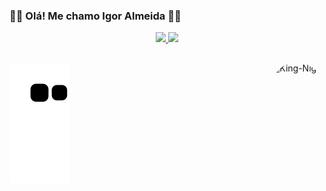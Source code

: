 ### 👾👾 Olá! Me chamo Igor Almeida 👾👾

<div align="center">
  <a href="https://github.com/n0xxe">
  <img height="100em" src="https://github-readme-stats.vercel.app/api?username=n0xxe&show_icons=true&theme=tokyonight&include_all_commits=true&count_private=true"/>
  <img height="180em" src="https://github-readme-stats.vercel.app/api/top-langs/?username=n0xxe&layout=compact&langs_count=7&theme=tokyonight"/>
</div>

  ##
<img align="right" alt="King-Night" height="150" style="border-radius:50px;" src="https://64.media.tumblr.com/2c33f4e6e264cad6fe5b2695cb30472d/66017b3acf2b1d6f-2e/s400x600/a2eff960ffdba073a3bcd204aaae5d02746e3f9e.gifv">
  
![Snake animation](https://github.com/n0xxe/n0xxe/blob/output/github-contribution-grid-snake.svg)
